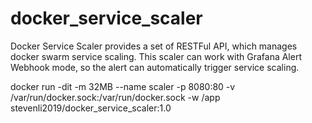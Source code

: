 # docker_service_scaler

Docker Service Scaler provides a set of RESTFul API, which manages docker swarm service scaling. This scaler can work with Grafana Alert Webhook mode, so the alert can automatically trigger service scaling. 

docker run -dit -m 32MB --name scaler -p 8080:80 -v /var/run/docker.sock:/var/run/docker.sock -w /app stevenli2019/docker_service_scaler:1.0
